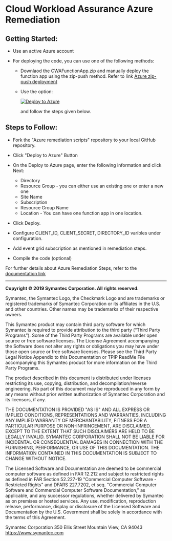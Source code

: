 
# Cloud Workload Assurance Azure Remediation


## Getting Started:
* Use an active Azure account
* For deploying the code, you can use one of the following methods:
	
	* Downlaod the CWAFunctionApp.zip and manually deploy the function app using the zip-push method. 
	  Refer to link [Azure zip-push deployment](https://docs.microsoft.com/en-us/azure/azure-functions/deployment-zip-push)	 

	* Use the option: 
	
	  [![Deploy to Azure](https://azuredeploy.net/deploybutton.svg)](https://azuredeploy.net/)
	
	  and follow the steps given below.

## Steps to Follow:
* Fork the "Azure remediation scripts" repository to your local GitHub repository.

* Click "Deploy to Azure" Button
* On the Deploy to Azure page, enter the following information and click Next:
	* Directory
	* Resource Group - you can either use an existing one or enter a new one
	* Site Name
	* Subscription
	* Resource Group Name
	* Location - You can have one function app in one location.
* Click Deploy.
* Configure CLIENT_ID, CLIENT_SECRET, DIRECTORY_ID varibles under configuration.
* Add event grid subscription as mentioned in remediation steps.
* Compile the code (optional)

For further details about Azure Remediation Steps, refer to the [documentation link](https://help.symantec.com/cs/SCWP/SCWA/v131901146_v127279924/title?locale=EN_US&sku=CWA)
	
-----------------------------------------------------------------------------------------------------------------------------------
**Copyright © 2019 Symantec Corporation. All rights reserved.**

Symantec, the Symantec Logo, the Checkmark Logo and  are trademarks or registered trademarks of Symantec Corporation or its affiliates in the U.S. and other countries. Other names may be trademarks of their respective owners.

This Symantec product may contain third party software for which Symantec is required to provide attribution to the third party (“Third Party Programs”). Some of the Third Party Programs are available under open source or free software licenses. The License Agreement accompanying the Software does not alter any rights or obligations you may have under those open source or free software licenses. Please see the Third Party Legal Notice Appendix to this Documentation or TPIP ReadMe File accompanying this Symantec product for more information on the Third Party Programs.

The product described in this document is distributed under licenses restricting its use, copying, distribution, and decompilation/reverse engineering. No part of this document may be reproduced in any form by any means without prior written authorization of Symantec Corporation and its licensors, if any.

THE DOCUMENTATION IS PROVIDED "AS IS" AND ALL EXPRESS OR IMPLIED CONDITIONS, REPRESENTATIONS AND WARRANTIES, INCLUDING ANY IMPLIED WARRANTY OF MERCHANTABILITY, FITNESS FOR A PARTICULAR PURPOSE OR NON-INFRINGEMENT, ARE DISCLAIMED, EXCEPT TO THE EXTENT THAT SUCH DISCLAIMERS ARE HELD TO BE LEGALLY INVALID. SYMANTEC CORPORATION SHALL NOT BE LIABLE FOR INCIDENTAL OR CONSEQUENTIAL DAMAGES IN CONNECTION WITH THE FURNISHING, PERFORMANCE, OR USE OF THIS DOCUMENTATION. THE INFORMATION CONTAINED IN THIS DOCUMENTATION IS SUBJECT TO CHANGE WITHOUT NOTICE.

The Licensed Software and Documentation are deemed to be commercial computer software as defined in FAR 12.212 and subject to restricted rights as defined in FAR Section 52.227-19 "Commercial Computer Software - Restricted Rights" and DFARS 227.7202, et seq. "Commercial Computer Software and Commercial Computer Software Documentation," as applicable, and any successor regulations, whether delivered by Symantec as on premises or hosted services. Any use, modification, reproduction release, performance, display or disclosure of the Licensed Software and Documentation by the U.S. Government shall be solely in accordance with the terms of this Agreement.

Symantec Corporation
350 Ellis Street
Mountain View, CA 94043
https://www.symantec.com

